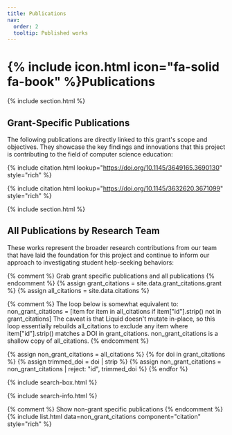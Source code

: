 ```yaml
---
title: Publications
nav:
  order: 2
  tooltip: Published works
---
```


# {% include icon.html icon="fa-solid fa-book" %}Publications

{% include section.html %}

## Grant-Specific Publications

The following publications are directly linked to this grant's scope and objectives. They showcase the key findings and innovations that this project is contributing to the field of computer science education:

{% include citation.html lookup="https://doi.org/10.1145/3649165.3690130" style="rich" %}

{% include citation.html lookup="https://doi.org/10.1145/3632620.3671099" style="rich" %}

{% include section.html %}

## All Publications by Research Team

These works represent the broader research contributions from our team that have laid the foundation for this project and continue to inform our approach to investigating student help-seeking behaviors:

{% comment %} Grab grant specific publications and all publications {% endcomment %}
{% assign grant_citations = site.data.grant_citations.grant %}
{% assign all_citations = site.data.citations %}

{% comment %}
The loop below is somewhat equivalent to:
non_grant_citations = [item for item in all_citations if item["id"].strip() not in grant_citations]
The caveat is that Liquid doesn't mutate in-place, so this loop essentially rebuilds all_citations to exclude any item where item["id"].strip() matches a DOI in grant_citations.
non_grant_citations is a shallow copy of all_citations.
{% endcomment %}

{% assign non_grant_citations = all_citations %}
{% for doi in grant_citations %}
  {% assign trimmed_doi = doi | strip %}
  {% assign non_grant_citations = non_grant_citations | reject: "id", trimmed_doi %}
{% endfor %}

{% include search-box.html %}

{% include search-info.html %}

{% comment %} Show non-grant specific publications {% endcomment %}
{% include list.html data=non_grant_citations component="citation" style="rich" %}
